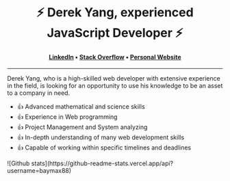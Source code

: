 <h1 align="center">⚡️ Derek Yang, experienced JavaScript Developer ⚡️</h1>
<h4 align="center"><a href="https://www.linkedin.com/in/derek--yang/">LinkedIn</a> &bull; <a href="https://stackoverflow.com/story/baymax88">Stack Overflow</a> &bull; <a href="https://derekyang.netlify.app">Personal Website</a></h4>

---

Derek Yang, who is a high-skilled web developer with extensive experience in the field, is looking for an opportunity to use his knowledge to be an asset to a company in need.

- 👍 Advanced mathematical and science skills
- 👍 Experience in Web programming
- 👍 Project Management and System analyzing
- 👍 In-depth understanding of many web development skills
- 👍 Capable of working within specific timelines and deadlines
<div style="display: flex; justify-content: center;">
  ![Github stats](https://github-readme-stats.vercel.app/api?username=baymax88)
</div>
